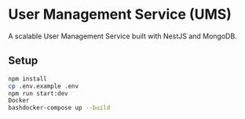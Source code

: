 # User Management Service (UMS)

A scalable User Management Service built with NestJS and MongoDB.

## Setup
```bash
npm install
cp .env.example .env
npm run start:dev
Docker
bashdocker-compose up --build
